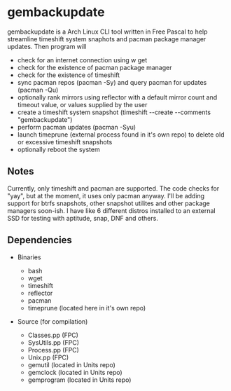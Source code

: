 # gembackupdate

gembackupdate is a Arch Linux CLI tool written in Free Pascal to help streamline timeshift system snaphots and pacman package manager updates. Then program will
* check for an internet connection using w get
* check for the existence of pacman package manager
* check for the existence of timeshift
* sync pacman repos (pacman -Sy) and query pacman for updates (pacman -Qu)
* optionally rank mirrors using reflector with a default mirror count and timeout value, or values supplied by the user
* create a timeshift system snapshot (timeshift --create --comments "gembackupdate")
* perform pacman updates (pacman -Syu)
* launch timeprune (external process found in it's own repo) to delete old or excessive timeshift snapshots
* optionally reboot the system

## Notes
  Currently, only timeshift and pacman are supported. The code checks for "yay", but at the moment, it uses only pacman anyway. I'll be adding support for btrfs snapshots, other snapshot utilites and other package managers soon-ish. I have like 6 different distros installed to an external SSD for testing with aptitude, snap, DNF and others.

## Dependencies

- Binaries
  * bash
  * wget
  * timeshift
  * reflector
  * pacman
  * timeprune (located here in it's own repo)

- Source (for compilation)
  * Classes.pp (FPC)
  * SysUtils.pp (FPC)
  * Process.pp (FPC)
  * Unix.pp (FPC)
  * gemutil (located in Units repo)
  * gemclock (located in Units repo)
  * gemprogram (located in Units repo)

